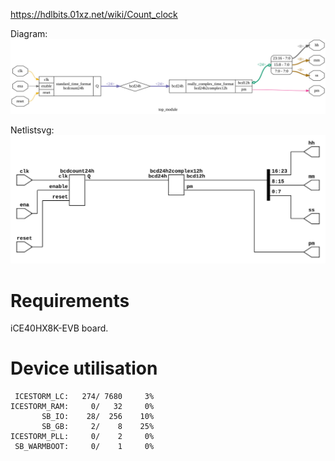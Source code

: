 https://hdlbits.01xz.net/wiki/Count_clock

Diagram:\
![](diagram.svg)

Netlistsvg:\
![](netlist.svg)

# Requirements

iCE40HX8K-EVB board.

# Device utilisation

```
 ICESTORM_LC:   274/ 7680     3%
ICESTORM_RAM:     0/   32     0%
       SB_IO:    28/  256    10%
       SB_GB:     2/    8    25%
ICESTORM_PLL:     0/    2     0%
 SB_WARMBOOT:     0/    1     0%
```